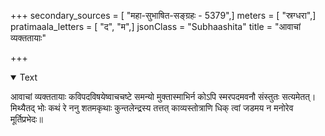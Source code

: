 +++
secondary_sources = [ "महा-सुभाषित-सङ्ग्रहः - 5379",]
meters = [ "स्रग्धरा",]
pratimaala_letters = [ "द", "म",]
jsonClass = "Subhaashita"
title = "आवाचां व्यक्ततायाः"

+++

<details open><summary>Text</summary>

आवाचां व्यक्ततायाः कविपदविषयेष्वाचचष्टे समन्यो मुक्तास्माभिर्न कोऽपि स्मरपदमवनौ संस्तुतः सत्यमेतत्।  
मिथ्यैतद् भोः कथं रे ननु शतमकृथाः कुन्तलेन्द्रस्य तत्तत् काव्यस्तोत्राणि धिक् त्वां जडमय न मनोरेव मूर्तिप्रभेदः॥
</details>
